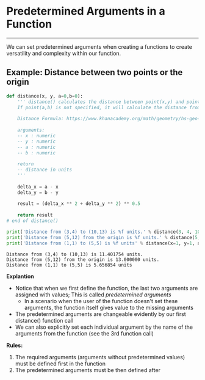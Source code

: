# Predetermined Arguments in a Function
---

We can set predetermined arguments when creating a functions to create versatility and complexity within our function.

## Example: Distance between two points or the origin


```python
def distance(x, y, a=0,b=0):
    ''' distance() calculates the distance between point(x,y) and point(a,b).
    If point(a,b) is not specified, it will calculate the distance from the origin to point(x,y)
    
    Distance Formula: https://www.khanacademy.org/math/geometry/hs-geo-analytic-geometry/hs-geo-distance-and-midpoints/v/distance-formula
    
    arguments:
    -- x : numeric
    -- y : numeric
    -- a : numeric
    -- b : numeric
    
    return
    -- distance in units
    '''
    
    delta_x = a - x
    delta_y = b - y
    
    result = (delta_x ** 2 + delta_y ** 2) ** 0.5
    
    return result
# end of distance()

print('Distance from (3,4) to (10,13) is %f units.' % distance(3, 4, 10, 13))
print('Distance from (5,12) from the origin is %f units.' % distance(5,12))
print('Distance from (1,1) to (5,5) is %f units' % distance(x=1, y=1, a=5, b=5))
```

    Distance from (3,4) to (10,13) is 11.401754 units.
    Distance from (5,12) from the origin is 13.000000 units.
    Distance from (1,1) to (5,5) is 5.656854 units


__Explantion__

- Notice that when we first define the function, the last two arguments are assigned with values; This is called _predetermined arguments_
    - In a scenario when the user of the function doesn't set these arguments, the function itself gives value to the missing arguments
- The predetermined arguments are changeable evidently by our first distance() function call
- We can also explicitly set each individual argument by the name of the arguments from the function (see the 3rd function call)

__Rules:__

1. The required arguments (arguments without predetermined values) must be defined first in the function
2. The predetermined arguments must be then defined after
